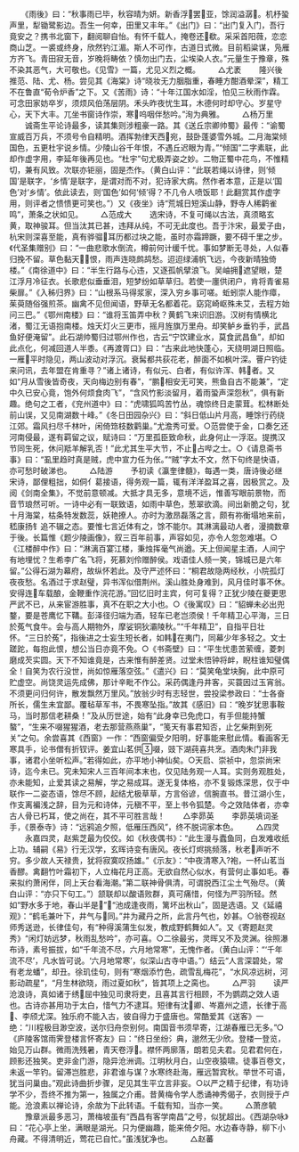 <!-- { "loadSidebar": true } -->
　　《雨後》曰：“秋事雨已毕，秋容晴为妍。新香浮罢亚，馀润溢潺。机杼蛩声里，犁锄鹭影边。吾生一何幸，田里又丰年。”《出门》曰：“出门复入门，吾行竟安之？携书北窗下，翻阅聊自怡。有怀千载人，掩卷还欷。采采首阳薇，恋恋商山芝。一裘或终身，欣然钓江湄。斯人不可作，古道日式微。目前稻粱谋，凫雁方齐飞。青田寂无音，岁晚将畴依？慎勿出门去，尘埃染人衣。”元量生于豫章，殊不染其恶气，大可敬也。《见雪》一篇，尤见义烈之概。
　　△尤袤
　　隆兴後推范、陆、尤、杨。尝见其《海棠》诗“晓妆无力胭脂重，春睡方酣酒晕深”，精工不在鲁直“荀令炉香”之下。又《苦雨》诗：“十年江国水如淫，怕见三秋雨作霖。可念田家妨卒岁，须烦风伯荡层阴。禾头昨夜忧生耳，木德何时却守心。岁星守心，天下大丰。兀坐书窗诗作崇，寒呜咽伴愁吟。”洵为典雅。
　　△杨万里
　　诚斋生平论诗最多，读其集则涉粗豪一路。其《送丘宗卿帅蜀》最传：“谕蜀宣威百万兵，不须号令自精明。酒挥勃律天西宛，鼓卧蓬婆雪外城。二月海棠倾国色，五更杜宇说乡情。少陵山谷千年恨，不遇丘迟眼为青。”“倾国”二字素联，此却作虚字用，李延年後再见也。“杜宇”句尤极弄姿之妙。二物正蜀中花鸟，不惟精切，兼有风致。次联亦钜丽，固是杰作。（黄白山评：“此联若绳以诗律，则‘倾国’是联字，‘乡情’是联字，是谓对而不对，犯诗家大病。然作者本意，正是以‘国色’对‘乡情’。依此读去，则‘国色’如何‘倾’得？不几令人喷饭耶！此翻赏其作虚字用，则评者之愦愦更可笑也。”）又《夜坐》诗“荒城日短溪山静，野寺人稀鹳雀鸣”，萧条之状如见。
　　△范成大
　　选宋诗，不复可绳以古法，真须略玄黄，取神骏耳。但当汰其已甚，违拜从纯，不可无此度也。吾于汴宋，最爱子由，杭宋则深喜至能，真有骅骝耳历都过块之能，虽时亦霜蹄蹶，要不碍千里之步。《代圣集赠别》曰：“一曲悲歌水倒流，樽前何计缓千忧。事如梦断无寻处，人似春归挽不留。草色黏天恨，雨声连晓鹧鸪愁。迢迢绿浦帆飞远，今夜新晴独倚楼。”《南徐道中》曰：“半生行路与心违，又逐孤帆擘浪飞。吴岫拥遮望眼，楚江浮月冷征衣。长歌悲似垂垂泪，短梦纷如草草归。若使一廛供闭户，肯将青雀易柴扉。”《入秭归界》曰：“山根系马得浆家，深入穷乡事可嗟。蚯蚓崇人能作瘴，茱萸随俗强煎茶。幽禽不见但闻语，野草无名都着花。窈窕崎岖殊未艾，去程方始问三巴。”《鄂州南楼》曰：“谁将玉笛弄中秋？黄鹤飞来识旧游。汉树有情横北渚，蜀江无语抱南楼。烛天灯火三更市，摇月旌旗万里舟。却笑鲈乡垂钓手，武昌鱼好便淹留”。此石湖帅蜀归过鄂州作也，古云“宁饮建业水，莫食武昌鱼”，却如此点化，何减回道人半黍。《再渡胥口》曰：“古来此地快蓬心，天绕明湖日照临。一雁平时隐见，两山波动对浮沉。衰髯都共荻花老，醉面不如枫叶深。罾户钓徒来问讯，去年盟在肯重寻？”诸上诸诗，有似元、白者，有似许浑、韩者。又如“月从雪後皆奇夜，天向梅边别有春”，“鹏相安无可笑，熊鱼自古不能兼”，“定中久已安心竟，饱外何烦食肉飞”，“含风竹影淡留月，着雨蛩声深怨秋”，俱有新趣。绝句之工者，《兖州道中》曰：“虎啸狐鸣苦竹丛，魂惊终日走蒙茸。松林断处前山误，又见南湖数十峰。”《冬日田园杂兴》曰：“斜日低山片月高，睡馀行药绕江郊。霜风扫尽千林叶，闲倚筇枝数鹳巢。”尤澹秀可爱。○范尝使于金，口奏乞还河南侵最，遂有羁留之议，赋诗曰：“万里孤臣致命秋，此身何止一浮沤。提携汉节同生死，休问羝羊解乳否！”此尤其生平大节，不止占哔之士。○《请息斋书事》曰：“虱里趋时真是贼，虎中宣力任为伥。”“贼”字太不文，然下句终是快语，亦可愁时破涕也。
　　△陆游
　　予初读《瀛奎律髓》，每遇一类，唐诗後必继宋诗，鄙俚粗拙，如侗亻葛接语，得务观一篇，辄有洋洋盈耳之喜，因极赏之。及阅《剑南全集》，不觉前意顿减。大抵才具无多，意境不远，惟善写眼前景物，而音节琅然可听。一诗中必有一联致语，如雨中草色，葱翠欲滴。间出新脆之句，犹十月海棠，枯条特发数蕊，妖艳撩人。亦时为激昂磊落之言，颇有祢衡塌地来前，嵇康扬钅追不辍之态。要惟七言近体有之，馀不能尔。其淋漓最动人者，漫摘数章于後。长篇惟《题少陵画像》，叙三百年前事，声容如见，亦令人忽忽难堪。○《江楼醉中作》曰：“淋漓百宴江楼，秉烛挥毫气尚遒。天上但闻星主酒，人间宁有地埋忧？生希李广名飞将，死慕刘伶赠醉侯。戏语佳人频一笑，锦城已是六年留。”公得石湖为幕府，故纵怀若此。及守严述怀曰：“桐君故隐两经秋，小院孤灯夜夜愁。名酒过于求赵璧，异书浑似借荆州。溪山胜处身难到，风月佳时事不休。安得连车载酿，金鞭重作浣花游。”回忆旧时主宾，何可复得？正犹少陵在夔更思严武不已，从来宦游胜事，真不在职之大小也。○《後寓叹》曰：“貂蝉未必出兜鍪，要是苍鹰忆下鞲。彭泽径归端为酒，轻车已老岂须侯！千年精卫心平海，三日於菟气食牛。会与高人期物外，摩娑铜狄灞陵秋。”“千年精卫”，自指平日壮怀。“三日於菟”，指後进之士妄生短长者，如韩在夷门，同幕少年多轻之。文士蹉跎，每抱此恨，想公当日亦竟不免。○《书斋壁》曰：“平生忧患苦萦缠，菱刺磨成芡实圆。天下不知谁竟是，古来惟有醉差贤。过堂未悟钟将衅，睨柱谁知璧偶全！自笑为农行没世，尚如惊雁落空弦。”《遣兴》曰：“莫笑龟堂块胸，此中原可贮虚空。尚饶灵运先成佛，那计辛毗不作公。采药偶逢丹井客，买蓑因过玉宵翁。不须更问归何许，散发飘然万里风。”放翁少时有志轻世，尝投梁参政曰：“士各奋所长，儒生未宜鄙。覆毡草军书，不畏寒坠指。”故其《感旧》曰：“晚岁犹思事鞍马，当时那信老耕桑！”及从历世途，始有“此身幸已免虎口，有手但能持蟹螯”，“生来不啜猩猩酒，老去那营燕燕巢”，“笺天有事君知否，止乞柴荆到死关”之句。余尝喜其《西窗》一作：“西窗偏受夕阳明，好事能来慰此情。看画客无寒具手，论书僧有折钗评。姜宜山茗供啜，豉下湖莼喜共烹。酒肉朱门非我事，诸君小坐听松声。”若得如此，亦平地小神仙矣。○天启、崇祯中，忽崇尚宋诗，迄今未已。究未知宋人三百年间本末也，仅见陆务观一人耳。实则务观胜处，亦未能知，止爱其读之易解，学之易成耳。遂无复体格，亦不复锻炼深思，仅于中联作一二姿态语，馀尽不顾，起结尤极草草，方言俗谚，信腕直书。昔江湖小生，作支离褊浅之辞，目为元和诗体，元稹不平，至上书令狐楚。今之效陆体者，亦幸古人骨已朽耳，使之尚在，其不平可胜言哉！
　　△李昴英
　　李昴英填词圣手，《景泰寺》诗：“远鸦追夕照，低雁压西风”，终不脱词家本色。
　　△四灵
　　永嘉四灵，赵紫芝最为佼佼。如《秋夜偶书》：“此生漫与蠹鱼同，白发难收纸上功。辅嗣《易》行无汉学，玄晖诗变有唐风。夜长灯烬挑频落，秋老声听不穷。多少故人天禄贵，犹将寂寞叹扬雄。”《示友》：“中夜清寒入袍，一杯山茗当香醪。禽翻竹叶霜初下，人立梅花月正高。无欲自然心似水，有营何止事如毛。春来拟约萧闲伴，同上天台看海潮。”第二联神骨俱清，可谓脱西江尘土气殆尽。（黄白山评：“亦只下句工。”）颔联却以酸语败群，真可痛惜，何怪为严羽所轻。然如“野水多于地，春山半是”，“池成逢夜雨，篱坏出秋山”，固是选语。又《延禧观》：“鹤毛兼叶下，井气与同。”井为藏丹之所，此言丹气也，妙甚。○翁卷视赵师秀送逊，长律佳句，有“种得溪蒲生似发，教成野鹤舞如人”。又《寄题赵灵秀》“闲灯妨远梦，秋雨乱愁吟”，亦可喜。○二徐最劣，灵晖又不及灵渊。徐照瀑布诗，素号振拔，如“千年流不尽，六月地常寒”，无愧作者。（黄白山评：“‘千年流不尽’，凡水皆可说。‘六月地常寒’，似深山古寺中语。”）结云“人言深碧处，常有老龙蟠”，却丑。徐玑佳句，则有“寒烟添竹色，疏雪乱梅花”，“水风凉远树，河影动疏星”，“月生林欲晓，雨过夏如秋”，皆其项上之脔也。
　　△严羽
　　读严沧浪诗，真如诸于绣屈中独见司隶将吏，且喜其言行相顾，不为鹦鹉之效人语也。古诗亦甚用功于太白，惜气力不逮耳。短律有沈卿、岑嘉州之遗，长律于高、李颀尤深。独乐府不能入古，彼自得力于盛唐也。常酷爱其《送客》一绝：“川程极目渺空波，送尔归舟奈别何。南国音书须早寄，江湖春雁已无多。”○《庐陵客馆雨霁登楼言怀寄友》曰：“终日坐纷氵典，邈然无少欣。登楼一登览，始见万山群。微雨洗残暑，青天卷浮。襟怀两廓落，朗若见夫君。见君君何在，顾影还独笑。吏非金门游，隐异沧洲调。江明秋月白，山空夜猿啸。徒事百卷文，未返一竿钓。留滞岂胜悲，非君谁与谋？水寒终赴海，雁远暂宾秋。举世不可语，犹当问巢由。”观此诗曲折步骤，足见其生平立言非妄。○以严之精于纪律，有功诗学不少，吾终不推为第一，独属之介甫。昔黄梅令学人悉诵神秀偈子，衣则授于卢能。沧浪素以禅论诗，余故为下此转语。千载有知，当亦一笑。
　　△萧彦毓
　　豫章派最多恶习，萧梅坡虽有“西昌有客学南昌”之号，似犹超出。《西湖杂咏》曰：“花心亭上坐，满眼是湖光。只为便幽趣，能来倚夕阳。水边春寺静，柳下小舟藏。不得清明近，莺花已自忙。”虽浅犹净也。
　　△赵蕃
